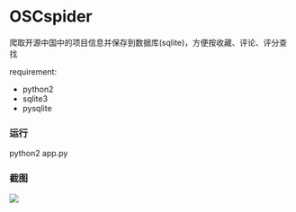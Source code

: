 # OSCspider

爬取开源中国中的项目信息并保存到数据库(sqlite)，方便按收藏、评论、评分查找

requirement:
- python2
- sqlite3
- pysqlite

### 运行

python2 app.py

### 截图

![](http://i66.tinypic.com/315dhc4.jpg)
